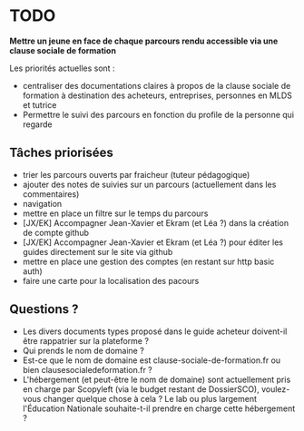 # TODO

**Mettre un jeune en face de chaque parcours rendu accessible via une clause sociale de formation**

Les priorités actuelles sont :
- centraliser des documentations claires à propos de la clause sociale de formation à destination des acheteurs, entreprises, personnes en MLDS et tutrice
- Permettre le suivi des parcours en fonction du profile de la personne qui regarde

## Tâches priorisées

- trier les parcours ouverts par fraicheur (tuteur pédagogique)
- ajouter des notes de suivies sur un parcours (actuellement dans les commentaires)
- navigation
- mettre en place un filtre sur le temps du parcours
- [JX/EK] Accompagner Jean-Xavier et Ekram (et Léa ?) dans la création de compte github
- [JX/EK] Accompagner Jean-Xavier et Ekram (et Léa ?) pour éditer les guides directement sur le site via github
- mettre en place une gestion des comptes (en restant sur http basic auth)
- faire une carte pour la localisation des pacours


## Questions ?

- Les divers documents types proposé dans le guide acheteur doivent-il être rappatrier sur la plateforme ?
- Qui prends le nom de domaine ?
- Est-ce que le nom de domaine est clause-sociale-de-formation.fr ou bien clausesocialedeformation.fr ?
- L'hébergement (et peut-être le nom de domaine) sont actuellement pris en charge par Scopyleft (via le budget restant de DossierSCO), voulez-vous changer quelque chose à cela ? Le lab ou plus largement l'Éducation Nationale souhaite-t-il prendre en charge cette hébergement ?
